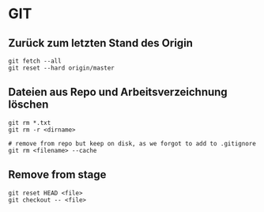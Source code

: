 # GIT

## Zurück zum letzten Stand des Origin

```
git fetch --all
git reset --hard origin/master
```

## Dateien aus Repo und Arbeitsverzeichnung löschen

```
git rm *.txt
git rm -r <dirname>

# remove from repo but keep on disk, as we forgot to add to .gitignore
git rm <filename> --cache
```

## Remove from stage

```
git reset HEAD <file>
git checkout -- <file>
```
